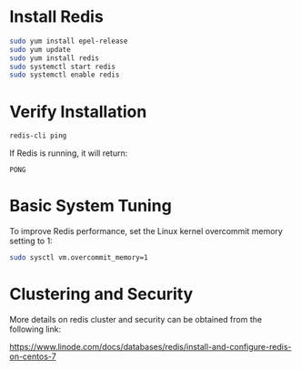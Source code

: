 # Install Redis

```bash
sudo yum install epel-release
sudo yum update
sudo yum install redis
sudo systemctl start redis
sudo systemctl enable redis
```

# Verify Installation

```bash
redis-cli ping
```

If Redis is running, it will return:

```text
PONG
```

# Basic System Tuning
To improve Redis performance, set the Linux kernel overcommit memory setting to 1:
  
```bash
sudo sysctl vm.overcommit_memory=1
```

# Clustering and Security

More details on redis cluster and security can be obtained from the following link:

https://www.linode.com/docs/databases/redis/install-and-configure-redis-on-centos-7